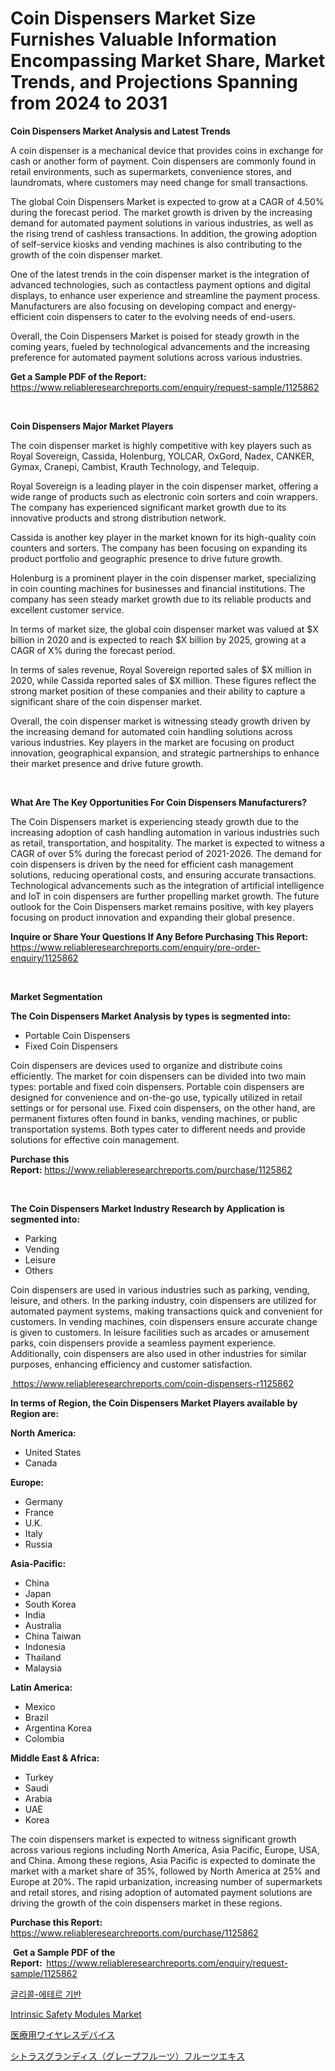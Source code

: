 <p><h1>Coin Dispensers Market Size Furnishes Valuable Information Encompassing Market Share, Market Trends, and Projections Spanning from 2024 to 2031</h1></p><p><strong>Coin Dispensers Market Analysis and Latest Trends</strong></p>
<p><p>A coin dispenser is a mechanical device that provides coins in exchange for cash or another form of payment. Coin dispensers are commonly found in retail environments, such as supermarkets, convenience stores, and laundromats, where customers may need change for small transactions.</p><p>The global Coin Dispensers Market is expected to grow at a CAGR of 4.50% during the forecast period. The market growth is driven by the increasing demand for automated payment solutions in various industries, as well as the rising trend of cashless transactions. In addition, the growing adoption of self-service kiosks and vending machines is also contributing to the growth of the coin dispenser market.</p><p>One of the latest trends in the coin dispenser market is the integration of advanced technologies, such as contactless payment options and digital displays, to enhance user experience and streamline the payment process. Manufacturers are also focusing on developing compact and energy-efficient coin dispensers to cater to the evolving needs of end-users.</p><p>Overall, the Coin Dispensers Market is poised for steady growth in the coming years, fueled by technological advancements and the increasing preference for automated payment solutions across various industries.</p></p>
<p><strong>Get a Sample PDF of the Report:&nbsp;</strong> <a href="https://www.reliableresearchreports.com/enquiry/request-sample/1125862">https://www.reliableresearchreports.com/enquiry/request-sample/1125862</a></p>
<p>&nbsp;</p>
<p><strong>Coin Dispensers Major Market Players</strong></p>
<p><p>The coin dispenser market is highly competitive with key players such as Royal Sovereign, Cassida, Holenburg, YOLCAR, OxGord, Nadex, CANKER, Gymax, Cranepi, Cambist, Krauth Technology, and Telequip. </p><p>Royal Sovereign is a leading player in the coin dispenser market, offering a wide range of products such as electronic coin sorters and coin wrappers. The company has experienced significant market growth due to its innovative products and strong distribution network. </p><p>Cassida is another key player in the market known for its high-quality coin counters and sorters. The company has been focusing on expanding its product portfolio and geographic presence to drive future growth. </p><p>Holenburg is a prominent player in the coin dispenser market, specializing in coin counting machines for businesses and financial institutions. The company has seen steady market growth due to its reliable products and excellent customer service.</p><p>In terms of market size, the global coin dispenser market was valued at $X billion in 2020 and is expected to reach $X billion by 2025, growing at a CAGR of X% during the forecast period.</p><p>In terms of sales revenue, Royal Sovereign reported sales of $X million in 2020, while Cassida reported sales of $X million. These figures reflect the strong market position of these companies and their ability to capture a significant share of the coin dispenser market.</p><p>Overall, the coin dispenser market is witnessing steady growth driven by the increasing demand for automated coin handling solutions across various industries. Key players in the market are focusing on product innovation, geographical expansion, and strategic partnerships to enhance their market presence and drive future growth.</p></p>
<p>&nbsp;</p>
<p><strong>What Are The Key Opportunities For Coin Dispensers Manufacturers?</strong></p>
<p><p>The Coin Dispensers market is experiencing steady growth due to the increasing adoption of cash handling automation in various industries such as retail, transportation, and hospitality. The market is expected to witness a CAGR of over 5% during the forecast period of 2021-2026. The demand for coin dispensers is driven by the need for efficient cash management solutions, reducing operational costs, and ensuring accurate transactions. Technological advancements such as the integration of artificial intelligence and IoT in coin dispensers are further propelling market growth. The future outlook for the Coin Dispensers market remains positive, with key players focusing on product innovation and expanding their global presence.</p></p>
<p><strong>Inquire or Share Your Questions If Any Before Purchasing This Report:</strong> <a href="https://www.reliableresearchreports.com/enquiry/pre-order-enquiry/1125862">https://www.reliableresearchreports.com/enquiry/pre-order-enquiry/1125862</a></p>
<p>&nbsp;</p>
<p><strong>Market Segmentation</strong></p>
<p><strong>The Coin Dispensers Market Analysis by types is segmented into:</strong></p>
<p><ul><li>Portable Coin Dispensers</li><li>Fixed Coin Dispensers</li></ul></p>
<p><p>Coin dispensers are devices used to organize and distribute coins efficiently. The market for coin dispensers can be divided into two main types: portable and fixed coin dispensers. Portable coin dispensers are designed for convenience and on-the-go use, typically utilized in retail settings or for personal use. Fixed coin dispensers, on the other hand, are permanent fixtures often found in banks, vending machines, or public transportation systems. Both types cater to different needs and provide solutions for effective coin management.</p></p>
<p><strong>Purchase this Report:&nbsp;</strong><a href="https://www.reliableresearchreports.com/purchase/1125862">https://www.reliableresearchreports.com/purchase/1125862</a></p>
<p>&nbsp;</p>
<p><strong>The Coin Dispensers Market Industry Research by Application is segmented into:</strong></p>
<p><ul><li>Parking</li><li>Vending</li><li>Leisure</li><li>Others</li></ul></p>
<p><p>Coin dispensers are used in various industries such as parking, vending, leisure, and others. In the parking industry, coin dispensers are utilized for automated payment systems, making transactions quick and convenient for customers. In vending machines, coin dispensers ensure accurate change is given to customers. In leisure facilities such as arcades or amusement parks, coin dispensers provide a seamless payment experience. Additionally, coin dispensers are also used in other industries for similar purposes, enhancing efficiency and customer satisfaction.</p></p>
<p><a href="https://www.reliableresearchreports.com/coin-dispensers-r1125862">&nbsp;https://www.reliableresearchreports.com/coin-dispensers-r1125862</a></p>
<p><strong>In terms of Region, the Coin Dispensers Market Players available by Region are:</strong></p>
<p>
    <p> <strong> North America: </strong>
        <ul>
            <li>United States</li>
            <li>Canada</li>
        </ul>
        </p> 
    <p> <strong> Europe: </strong>
        <ul>
            <li>Germany</li>
            <li>France</li>
            <li>U.K.</li>
            <li>Italy</li>
            <li>Russia</li>
        </ul>
        </p> 
    <p> <strong> Asia-Pacific: </strong>
        <ul>
            <li>China</li>
            <li>Japan</li>
            <li>South Korea</li>
            <li>India</li>
            <li>Australia</li>
            <li>China Taiwan</li>
            <li>Indonesia</li>
            <li>Thailand</li>
            <li>Malaysia</li>
        </ul>
        </p> 
    <p> <strong> Latin America: </strong>
        <ul>
            <li>Mexico</li>
            <li>Brazil</li>
            <li>Argentina Korea</li>
            <li>Colombia</li>
        </ul>
        </p> 
    <p> <strong> Middle East & Africa: </strong>
        <ul>
            <li>Turkey</li>
            <li>Saudi</li>
            <li>Arabia</li>
            <li>UAE</li>
            <li>Korea</li>
        </ul>
    </p>
    </p>
<p><p>The coin dispensers market is expected to witness significant growth across various regions including North America, Asia Pacific, Europe, USA, and China. Among these regions, Asia Pacific is expected to dominate the market with a market share of 35%, followed by North America at 25% and Europe at 20%. The rapid urbanization, increasing number of supermarkets and retail stores, and rising adoption of automated payment solutions are driving the growth of the coin dispensers market in these regions.</p></p>
<p><strong>Purchase this Report: </strong><a href="https://www.reliableresearchreports.com/purchase/1125862">https://www.reliableresearchreports.com/purchase/1125862</a></p>
<p>&nbsp;<strong>Get a Sample PDF of the Report:&nbsp;&nbsp;</strong><a href="https://www.reliableresearchreports.com/enquiry/request-sample/1125862">https://www.reliableresearchreports.com/enquiry/request-sample/1125862</a></p>
<p><strong></strong></p>
<p><p><a href="https://github.com/bunxhcci35271755/Market-Research-Report-List-2/blob/main/5541943161999.md">글리콜-에테르 기반</a></p><p><a href="https://github.com/lamhaoka57/Market-Research-Report-List-1/blob/main/intrinsic-safety-modules-market.md">Intrinsic Safety Modules Market</a></p><p><a href="https://github.com/SimeonBode1/Market-Research-Report-List-1/blob/main/2582570152105.md">医療用ワイヤレスデバイス</a></p><p><a href="https://github.com/leigh4852023/Market-Research-Report-List-1/blob/main/4804257152104.md">シトラスグランディス（グレープフルーツ）フルーツエキス</a></p></p>